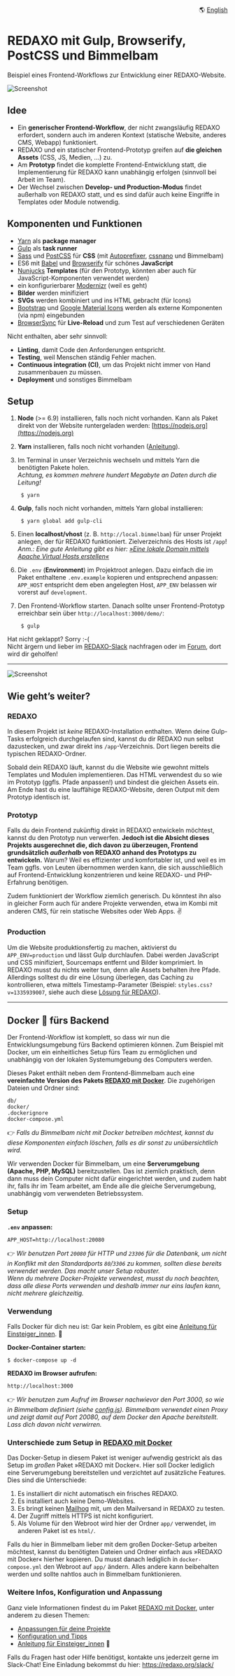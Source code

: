 <p align="right">🌎 <a href="https://github.com/crydotsnake/redaxo-mit-bimmelbam/blob/master/README.md">English</a></p>

# REDAXO mit Gulp, Browserify, PostCSS und Bimmelbam

Beispiel eines Frontend-Workflows zur Entwicklung einer REDAXO-Website.

![Screenshot](https://raw.githubusercontent.com/FriendsOfREDAXO/redaxo-mit-bimmelbam/assets/redaxo-mit-bimmelbam.jpg)

## Idee

* Ein __generischer Frontend-Workflow__, der nicht zwangsläufig REDAXO erfordert, sondern auch im anderen Kontext (statische Website, anderes CMS, Webapp) funktioniert.
* REDAXO und ein statischer Frontend-Prototyp greifen auf __die gleichen Assets__ (CSS, JS, Medien, …) zu.
* Am __Prototyp__ findet die komplette Frontend-Entwicklung statt, die Implementierung für REDAXO kann unabhängig erfolgen (sinnvoll bei Arbeit im Team).
* Der Wechsel zwischen __Develop- und Production-Modus__ findet außerhalb von REDAXO statt, und es sind dafür auch keine Eingriffe in Templates oder Module notwendig.

## Komponenten und Funktionen

* [Yarn](https://yarnpkg.com) als __package manager__
* [Gulp](http://gulpjs.com) als __task runner__
* [Sass](http://sass-lang.com) und [PostCSS](http://postcss.org) für __CSS__ (mit [Autoprefixer](http://autoprefixer.github.io), [cssnano](http://cssnano.co) und Bimmelbam)
* ES6 mit [Babel](http://babeljs.io) und [Browserify](http://browserify.org) für schönes __JavaScript__
* [Nunjucks](https://mozilla.github.io/nunjucks/) __Templates__ (für den Prototyp, könnten aber auch für JavaScript-Komponenten verwendet werden)
* ein konfigurierbarer [Modernizr](https://modernizr.com) (weil es geht)
* __Bilder__ werden minifiziert
* __SVGs__ werden kombiniert und ins HTML gebracht (für Icons)
* [Bootstrap](http://getbootstrap.com) und [Google Material Icons](https://material.io/icons/) werden als externe Komponenten (via npm) eingebunden
* [BrowserSync](https://www.browsersync.io) für __Live-Reload__ und zum Test auf verschiedenen Geräten

Nicht enthalten, aber sehr sinnvoll:

* __Linting__, damit Code den Anforderungen entspricht.
* __Testing__, weil Menschen ständig Fehler machen.
* __Continuous integration (CI)__, um das Projekt nicht immer von Hand zusammenbauen zu müssen.
* __Deployment__ und sonstiges Bimmelbam

## Setup

1. __Node__ (>= 6.9) installieren, falls noch nicht vorhanden. Kann als Paket direkt von der Website runtergeladen werden: [https://nodejs.org](https://nodejs.org)
2. __Yarn__ installieren, falls noch nicht vorhanden ([Anleitung](https://yarnpkg.com/en/docs/install)).
3. Im Terminal in unser Verzeichnis wechseln und mittels Yarn die benötigten Pakete holen.  
_Achtung, es kommen mehrere hundert Megabyte an Daten durch die Leitung!_  

        $ yarn

4. __Gulp__, falls noch nicht vorhanden, mittels Yarn global installieren:

        $ yarn global add gulp-cli

5. Einen __localhost/vhost__ (z. B. `http://local.bimmelbam`) für unser Projekt anlegen, der für REDAXO funktioniert. Zielverzeichnis des Hosts ist `/app`!  
_Anm.: Eine gute Anleitung gibt es hier: [»Eine lokale Domain mittels Apache Virtual Hosts erstellen«](http://www.matthias-zeis.com/ressourcen/zfstde/zfbook.creating.a.local.domain.using.apache.virtual.hosts.html)_
6. Die `.env` (__Environment__) im Projektroot anlegen. Dazu einfach die im Paket enthaltene `.env.example` kopieren und entsprechend anpassen: `APP_HOST` entspricht dem eben angelegten Host, `APP_ENV` belassen wir vorerst auf `development`.
7. Den Frontend-Workflow starten. Danach sollte unser Frontend-Prototyp erreichbar sein über `http://localhost:3000/demo/`:

        $ gulp

Hat nicht geklappt? Sorry :-(  
Nicht ärgern und lieber im [REDAXO-Slack](http://redaxo.org/slack/) nachfragen oder im [Forum](http://www.redaxo.org/de/forum/allgemeines-f39/frontend-workflow-fur-redaxo-mit-gulp-browserify-postcss-t21541.html#p120663), dort wird dir geholfen!

---

![Screenshot](https://raw.githubusercontent.com/FriendsOfREDAXO/redaxo-mit-bimmelbam/assets/redaxo-mit-bimmelbam_02.png)

## Wie geht’s weiter?

### REDAXO

In diesem Projekt ist _keine_ REDAXO-Installation enthalten. Wenn deine Gulp-Tasks erfolgreich durchgelaufen sind, kannst du dir REDAXO nun selbst dazustecken, und zwar direkt ins `/app`-Verzeichnis. Dort liegen bereits die typischen REDAXO-Ordner.

Sobald dein REDAXO läuft, kannst du die Website wie gewohnt mittels Templates und Modulen implementieren. Das HTML verwendest du so wie im Prototyp (ggfls. Pfade anpassen!) und bindest die gleichen Assets ein. Am Ende hast du eine lauffähige REDAXO-Website, deren Output mit dem Prototyp identisch ist.

### Prototyp

Falls du dein Frontend zukünftig direkt in REDAXO entwickeln möchtest, kannst du den Prototyp nun verwerfen. __Jedoch ist die Absicht dieses Projekts ausgerechnet die, dich davon zu überzeugen, Frontend grundsätzlich _außerhalb_ von REDAXO anhand des Prototyps zu entwickeln.__ Warum? Weil es effizienter und komfortabler ist, und weil es im Team ggfls. von Leuten übernommen werden kann, die sich ausschließlich auf Frontend-Entwicklung konzentrieren und keine REDAXO- und PHP-Erfahrung benötigen.

Zudem funktioniert der Workflow ziemlich generisch. Du könntest ihn also in gleicher Form auch für andere Projekte verwenden, etwa im Kombi mit anderen CMS, für rein statische Websites oder Web Apps. ✌️

### Production

Um die Website produktionsfertig zu machen, aktivierst du `APP_ENV=production` und lässt Gulp durchlaufen. Dabei werden JavaScript und CSS minifiziert, Sourcemaps entfernt und Bilder komprimiert. In REDAXO musst du nichts weiter tun, denn alle Assets behalten ihre Pfade. Allerdings solltest du dir eine Lösung überlegen, das Caching zu kontrollieren, etwa mittels Timestamp-Parameter (Beispiel: `styles.css?v=1335939007`, siehe auch diese [Lösung für REDAXO](https://github.com/redaxo/redaxo/pull/976/commits/e1013defced264ffd9f6c24993acdd14791869bf)).

---

## Docker :whale: fürs Backend

Der Frontend-Workflow ist komplett, so dass wir nun die Entwicklungsumgebung fürs Backend optimieren können. Zum Beispiel mit Docker, um ein einheitliches Setup fürs Team zu ermöglichen und unabhängig von der lokalen Systemumgebung des Computers werden.

Dieses Paket enthält neben dem Frontend-Bimmelbam auch eine __vereinfachte Version des Pakets [REDAXO mit Docker](https://github.com/FriendsOfREDAXO/redaxo-mit-docker)__. Die zugehörigen Dateien und Ordner sind:

    db/
    docker/
    .dockerignore
    docker-compose.yml

:point_right: _Falls du Bimmelbam nicht mit Docker betreiben möchtest, kannst du diese Komponenten einfach löschen, falls es dir sonst zu unübersichtlich wird._

Wir verwenden Docker für Bimmelbam, um eine __Serverumgebung (Apache, PHP, MySQL)__ bereitzustellen. Das ist ziemlich praktisch, denn dann muss dein Computer nicht dafür eingerichtet werden, und zudem habt ihr, falls ihr im Team arbeitet, am Ende alle die gleiche Serverumgebung, unabhängig vom verwendeten Betriebssystem.

### Setup

__`.env` anpassen:__

    APP_HOST=http://localhost:20080

:point_right: _Wir benutzen Port `20080` für HTTP und `23306` für die Datenbank, um nicht in Konflikt mit den Standardports `80`/`3306` zu kommen, sollten diese bereits verwendet werden. Das macht unser Setup robuster.  
Wenn du mehrere Docker-Projekte verwendest, musst du noch beachten, dass alle diese Ports verwenden und deshalb immer nur eins laufen kann, nicht mehrere gleichzeitig._

### Verwendung

Falls Docker für dich neu ist: Gar kein Problem, es gibt eine [Anleitung für Einsteiger\_innen](https://github.com/FriendsOfREDAXO/redaxo-mit-docker#anleitung-für-einsteiger_innen-rocket). :rocket:

__Docker-Container starten:__

    $ docker-compose up -d

__REDAXO im Browser aufrufen:__

    http://localhost:3000

:point_right: _Wir benutzen zum Aufruf im Browser nachwievor den Port 3000, so wie in Bimmelbam definiert (siehe [config.js](https://github.com/FriendsOfREDAXO/redaxo-mit-bimmelbam/blob/d32f63df232f5273fd4b967a76e4cea5e90321fd/gulpfile.js/config.js#L14)). Bimmelbam verwendet einen Proxy und zeigt damit auf Port 20080, auf dem Docker den Apache bereitstellt. Lass dich davon nicht verwirren._

### Unterschiede zum Setup in [REDAXO mit Docker](https://github.com/FriendsOfREDAXO/redaxo-mit-docker)

Das Docker-Setup in diesem Paket ist weniger aufwendig gestrickt als das Setup im _großen_ Paket »REDAXO mit Docker«. Hier soll Docker lediglich eine Serverumgebung bereitstellen und verzichtet auf zusätzliche Features. Dies sind die Unterschiede:

1. Es installiert dir nicht automatisch ein frisches REDAXO.
2. Es installiert auch keine Demo-Websites.
3. Es bringt keinen [Mailhog](https://github.com/FriendsOfREDAXO/redaxo-mit-docker#mailhog-verwenden) mit, um den Mailversand in REDAXO zu testen.
4. Der Zugriff mittels HTTPS ist nicht konfiguriert.
5. Als Volume für den Webroot wird hier der Ordner `app/` verwendet, im anderen Paket ist es `html/`.

Falls du hier in Bimmelbam lieber mit dem großen Docker-Setup arbeiten möchtest, kannst du benötigten Dateien und Ordner einfach aus »REDAXO mit Docker« hierher kopieren. Du musst danach lediglich in `docker-compose.yml` den Webroot auf `app/` ändern. Alles andere kann beibehalten werden und sollte nahtlos auch in Bimmelbam funktionieren.

### Weitere Infos, Konfiguration und Anpassung

Ganz viele Informationen findest du im Paket [REDAXO mit Docker](https://github.com/FriendsOfREDAXO/redaxo-mit-docker), unter anderem zu diesen Themen:

* [Anpassungen für deine Projekte](https://github.com/FriendsOfREDAXO/redaxo-mit-docker#anpassungen-für-deine-projekte)
* [Konfiguration und Tipps](https://github.com/FriendsOfREDAXO/redaxo-mit-docker#konfiguration-und-tipps)
* [Anleitung für Einsteiger_innen](https://github.com/FriendsOfREDAXO/redaxo-mit-docker#anleitung-für-einsteiger_innen-rocket) 🚀

Falls du Fragen hast oder Hilfe benötigst, kontakte uns jederzeit gerne im Slack-Chat! Eine Einladung bekommst du hier: https://redaxo.org/slack/

